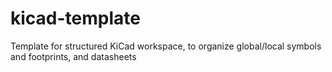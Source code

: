 # kicad-template
Template for structured KiCad workspace, to organize global/local symbols and footprints, and datasheets
